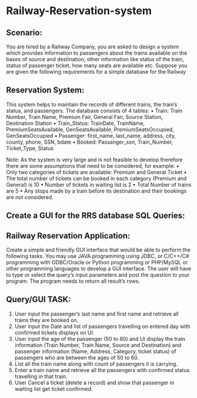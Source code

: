 # Railway-Reservation-system

## Scenario:
You are hired by a Railway Company, you are asked to design a system which provides 
information to passengers about the trains available on the bases of source and destination, other 
information like status of the train, status of passenger ticket, how many seats are available etc.
Suppose you are given the following requirements for a simple database for the Railway 

## Reservation System:
This system helps to maintain the records of different trains, the train’s status, and passengers.
The database consists of 4 tables: 
• Train: Train Number, Train Name, Premium Fair, General Fair, Source Station, 
Destination Station
• Train_Status: TrainDate, TrainName, PremiumSeatsAvailable, GenSeatsAvailable, 
PremiumSeatsOccupied, GenSeatsOccupied
• Passenger: first_name, last_name, address, city, county, phone, SSN, bdate
• Booked: Passanger_ssn, Train_Number, Ticket_Type, Status


Note: As the system is very large and is not feasible to develop therefore there are some 
assumptions that need to be considered, for example:
• Only two categories of tickets are available: Premium and General Ticket
• The total number of tickets can be booked in each category (Premium and General) is 10
• Number of tickets in waiting list is 2
• Total Number of trains are 5
• Any stops made by a train before its destination and their bookings are not considered.

## Create a GUI for the RRS database SQL Queries:
## Railway Reservation Application: 
Create a simple and friendly GUI interface that would be able to perform the following tasks. 
You may use JAVA programming using JDBC, or C/C++/C# programming with ODBC/Oracle 
or Python programming or PHP/MySQL or other programming languages to develop a GUI 
interface. The user will have to type or select the query’s input parameters and post the question 
to your program. The program needs to return all result’s rows. 

## Query/GUI TASK:
1. User input the passenger’s last name and first name and retrieve all trains they are booked on.
2. User input the Date and list of passengers travelling on entered day with confirmed tickets 
displays on UI.
3. User input the age of the passenger (50 to 60) and UI display the train information (Train 
Number, Train Name, Source and Destination) and passenger information (Name, Address, 
Category, ticket status) of passengers who are between the ages of 50 to 60. 
4. List all the train name along with count of passengers it is carrying.
5. Enter a train name and retrieve all the passengers with confirmed status travelling in that 
train. 
6. User Cancel a ticket (delete a record) and show that passenger in waiting list get ticket 
confirmed.

